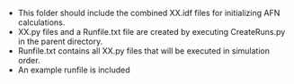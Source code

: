 
- This folder should include the combined XX.idf files for initializing AFN calculations.
- XX.py files and a Runfile.txt file are created by executing CreateRuns.py in the parent directory.
- Runfile.txt contains all XX.py files that will be executed in simulation order.
- An example runfile is included
